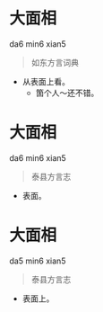 # 大面相
da6 min6 xian5
> 如东方言词典
- 从表面上看。
  - 箇个人～还不错。

# 大面相
da6 min6 xian5
> 泰县方言志
- 表面。

# 大面相
da5 min6 xian5
> 泰县方言志
- 表面上。
